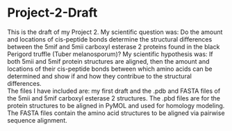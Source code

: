 # Project-2-Draft
This is the draft of my Project 2. 
My scientific question was: Do the amount and locations of cis-peptide bonds determine the structural differences between the 5mif and 5mii carboxyl esterase 2 proteins found in the black Perigord truffle (Tuber melanosporum)? 
My scientific hypothesis was: If both 5mii and 5mif protein structures are aligned, then the amount and locations of their cis-peptide bonds between which amino acids can be determined and show if and how they contribue to the structural differences.  
The files I have included are: my first draft and the .pdb and FASTA files of the 5mii and 5mif carboxyl esterase 2 structures. The .pbd files are for the protein structures to be aligned in PyMOL and used for homology modeling. The FASTA files contain the amino acid structures to be aligned via pairwise sequence alignment. 
